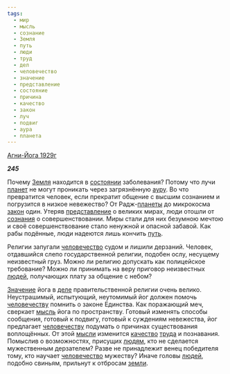 ```yaml
---
tags:
  - мир
  - мысль
  - сознание
  - Земля
  - путь
  - люди
  - труд
  - дел
  - человечество
  - значение
  - представление
  - состояние
  - причина
  - качество
  - закон
  - луч
  - подвиг
  - аура
  - планета
---
```

[Агни-Йога 1929г](https://127.0.0.1:4002/agni/1929)

___245___

Почему [Земля](../../../tags/#Земля) находится в [состоянии](../../../tags/#состояние) заболевания? Потому что лучи [планет](../../../tags/#планета) не могут проникать через загрязнённую [ауру](../../../tags/#аура). Во что превратится человек, если прекратит общение с высшим сознанием и погрузится в низкое невежество? От Радж-[планеты](../../../tags/#планета) до микрокосма [закон](../../../tags/#закон) один. Утеряв [представление](../../../tags/#представление) о великих мирах, люди отошли от [сознания](../../../tags/#сознание) о совершенствовании. Миры стали для них безумною мечтою и своё совершенствование стало ненужной и опасной забавой. Как рабы подённые, люди надеются лишь кончить [путь](../../../tags/#путь).   

Религии запугали [человечество](../../../tags/#человечество) судом и лишили дерзаний. Человек, отдавшийся слепо государственной религии, подобен ослу, несущему неизвестный груз. Можно ли религию допускать как полицейское требование? Можно ли принимать на веру приговор неизвестных [людей](../../../tags/#люди), получающих плату за общение с небом?   

[Значение](../../../tags/#значение) йога в [деле](../../../tags/#дел) правительственной религии очень велико. Неустрашимый, испытующий, неутомимый йог должен помочь [человечеству](../../../tags/#человечество) помнить о законе Единства. Как поражающий меч, сверкает [мысль](../../../tags/#мысль) йога по пространству. Готовый изменять способы сообщения, готовый к подвигу, готовый к суждениям невежества, йог предлагает [человечеству](../../../tags/#человечество) подумать о причинах существования воплощённых. От этой [мысли](../../../tags/#мысль) изменится [качество](../../../tags/#качество) [труда](../../../tags/#труд) и познавания. Помыслив о возможностях, присущих [людям](../../../tags/#люди), кто не сделается мужественным дерзателем? Разве не принадлежит венец победителя тому, кто научает [человечество](../../../tags/#человечество) мужеству? Иначе головы [людей](../../../tags/#люди), подобно свиньям, прильнут к отбросам [земли](../../../tags/#Земля).